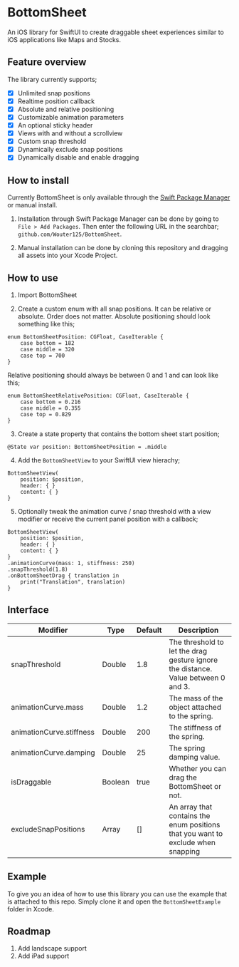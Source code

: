 # BottomSheet

An iOS library for SwiftUI to create draggable sheet experiences similar to iOS applications like Maps and Stocks. 

## Feature overview 

The library currently supports;

- [x] Unlimited snap positions
- [x] Realtime position callback
- [x] Absolute and relative positioning
- [x] Customizable animation parameters
- [x] An optional sticky header
- [x] Views with and without a scrollview
- [x] Custom snap threshold
- [x] Dynamically exclude snap positions
- [x] Dynamically disable and enable dragging  

## How to install

Currently BottomSheet is only available through the [Swift Package Manager](https://swift.org/package-manager/) or manual install. 

1. Installation through Swift Package Manager can be done by going to `File > Add Packages`. Then enter the following URL in the searchbar; `github.com/Wouter125/BottomSheet`.

2. Manual installation can be done by cloning this repository and dragging all assets into your Xcode Project.

## How to use

1. Import BottomSheet

2. Create a custom enum with all snap positions. It can be relative or absolute. Order does not matter. Absolute positioning should look something like this;

```
enum BottomSheetPosition: CGFloat, CaseIterable {
    case bottom = 182
    case middle = 320
    case top = 700
}
```

Relative positioning should always be between 0 and 1 and can look like this;

```
enum BottomSheetRelativePosition: CGFloat, CaseIterable {
    case bottom = 0.216
    case middle = 0.355
    case top = 0.829
}
```

3. Create a state property that contains the bottom sheet start position;

```
@State var position: BottomSheetPosition = .middle
```

4. Add the `BottomSheetView` to your SwiftUI view hierachy;

```
BottomSheetView(
    position: $position,
    header: { }
    content: { }
}
```

5. Optionally tweak the animation curve / snap threshold with a view modifier or receive the current panel position with a callback;

```
BottomSheetView(
    position: $position,
    header: { }
    content: { }
}
.animationCurve(mass: 1, stiffness: 250)
.snapThreshold(1.8)
.onBottomSheetDrag { translation in
    print("Translation", translation)
}
```

## Interface

| Modifier                 | Type                | Default | Description                                                                       |
|--------------------------|---------------------|---------|-----------------------------------------------------------------------------------|
| snapThreshold            | Double              | 1.8     | The threshold to let the drag gesture ignore the distance. Value between 0 and 3. |
| animationCurve.mass      | Double              | 1.2     | The mass of the object attached to the spring.                                    |
| animationCurve.stiffness | Double              | 200     | The stiffness of the spring.                                                      |
| animationCurve.damping   | Double              | 25      | The spring damping value.                                                         |
| isDraggable              | Boolean             | true    | Whether you can drag the BottomSheet or not.                                      |
| excludeSnapPositions     | Array<PositionEnum> | []      | An array that contains the enum positions that you want to exclude when snapping  |

## Example

To give you an idea of how to use this library you can use the example that is attached to this repo. Simply clone it and open the `BottomSheetExample` folder in Xcode.

## Roadmap

1. Add landscape support
2. Add iPad support
